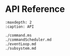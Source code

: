 # API Reference

```{toctree}
:maxdepth: 2
:caption: API

./command.ms
./commandScheduler.md
./eventLoop.md
./subsystem.md
```
